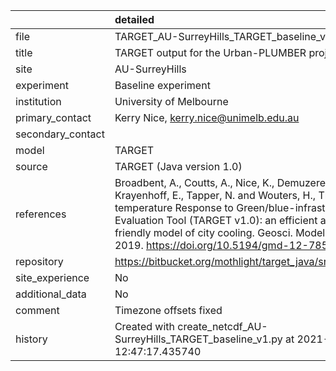 |                   | detailed                                                                                                                                                                                                                                                                                                        |
|:------------------|:----------------------------------------------------------------------------------------------------------------------------------------------------------------------------------------------------------------------------------------------------------------------------------------------------------------|
| file              | TARGET_AU-SurreyHills_TARGET_baseline_v1c.nc                                                                                                                                                                                                                                                                    |
| title             | TARGET output for the Urban-PLUMBER project                                                                                                                                                                                                                                                                     |
| site              | AU-SurreyHills                                                                                                                                                                                                                                                                                                  |
| experiment        | Baseline experiment                                                                                                                                                                                                                                                                                             |
| institution       | University of Melbourne                                                                                                                                                                                                                                                                                         |
| primary_contact   | Kerry Nice, kerry.nice@unimelb.edu.au                                                                                                                                                                                                                                                                           |
| secondary_contact |                                                                                                                                                                                                                                                                                                                 |
| model             | TARGET                                                                                                                                                                                                                                                                                                          |
| source            | TARGET (Java version 1.0)                                                                                                                                                                                                                                                                                       |
| references        | Broadbent, A., Coutts, A., Nice, K., Demuzere, M., Krayenhoff, E., Tapper, N. and Wouters, H., The Air-temperature Response to Green/blue-infrastructure Evaluation Tool (TARGET v1.0): an efficient and user-friendly model of city cooling. Geosci. Model Dev., 2019. https://doi.org/10.5194/gmd-12-785-2019 |
| repository        | https://bitbucket.org/mothlight/target_java/src/master/                                                                                                                                                                                                                                                         |
| site_experience   | No                                                                                                                                                                                                                                                                                                              |
| additional_data   | No                                                                                                                                                                                                                                                                                                              |
| comment           | Timezone offsets fixed                                                                                                                                                                                                                                                                                          |
| history           | Created with create_netcdf_AU-SurreyHills_TARGET_baseline_v1.py at 2021-06-29 12:47:17.435740                                                                                                                                                                                                                   |
